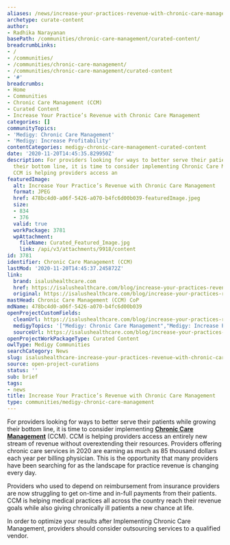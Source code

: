 ```yaml
---
aliases: /news/increase-your-practices-revenue-with-chronic-care-management
archetype: curate-content
author:
- Radhika Narayanan
basePath: /communities/chronic-care-management/curated-content/
breadcrumbLinks:
- /
- /communities/
- /communities/chronic-care-management/
- /communities/chronic-care-management/curated-content
- '#'
breadcrumbs:
- Home
- Communities
- Chronic Care Management (CCM)
- Curated Content
- Increase Your Practice’s Revenue with Chronic Care Management
categories: []
communityTopics:
- 'Medigy: Chronic Care Management'
- 'Medigy: Increase Profitability'
contentCategories: medigy-chronic-care-management-curated-content
date: '2020-11-20T14:45:35.829950Z'
description: For providers looking for ways to better serve their patients while growing
  their bottom line, it is time to consider implementing Chronic Care Management (CCM).
  CCM is helping providers access an
featuredImage:
  alt: Increase Your Practice’s Revenue with Chronic Care Management
  format: JPEG
  href: 478bc4d0-a06f-5426-a070-b4fc6d00b039-featuredImage.jpeg
  size:
  - 834
  - 376
  valid: true
  workPackage: 3781
  wpAttachment:
    fileName: Curated_Featured_Image.jpg
    link: /api/v3/attachments/9918/content
id: 3781
identifier: Chronic Care Management (CCM)
lastMod: '2020-11-20T14:45:37.245872Z'
link:
  brand: isalushealthcare.com
  href: https://isalushealthcare.com/blog/increase-your-practices-revenue-with-chronic-care-management/
  original: https://isalushealthcare.com/blog/increase-your-practices-revenue-with-chronic-care-management/
mastHead: Chronic Care Management (CCM) CoP
mdName: 478bc4d0-a06f-5426-a070-b4fc6d00b039
openProjectCustomFields:
  cleanUrl: https://isalushealthcare.com/blog/increase-your-practices-revenue-with-chronic-care-management/
  medigyTopics: '["Medigy: Chronic Care Management","Medigy: Increase Profitability"]'
  sourceUrl: https://isalushealthcare.com/blog/increase-your-practices-revenue-with-chronic-care-management/
openProjectWorkPackageType: Curated Content
owlType: Medigy Communities
searchCategory: News
slug: isalushealthcare-increase-your-practices-revenue-with-chronic-care-management
source: open-project-curations
status: ''
sub: brief
tags:
- news
title: Increase Your Practice’s Revenue with Chronic Care Management
type: communities/medigy-chronic-care-management
---
```


<p>For providers looking for ways to better serve their patients while growing their bottom line, it is time to consider implementing <a href="https://isalushealthcare.com/products/chronic-care-management/"><strong>Chronic Care Management</strong></a> (CCM). CCM is helping providers access an entirely new stream of revenue without overextending their resources. Providers offering chronic care services in 2020 are earning as much as 85 thousand dollars each year per billing physician. This is the opportunity that many providers have been searching for as the landscape for practice revenue is changing every day.</p><p>Providers who used to depend on reimbursement from insurance providers are now struggling to get on-time and in-full payments from their patients. CCM is helping medical practices all across the country reach their revenue goals while also giving chronically ill patients a new chance at life.</p><p>In order to optimize your results after Implementing Chronic Care Management, providers should consider outsourcing services to a qualified vendor.</p>